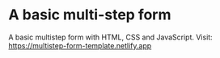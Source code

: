 # A basic multi-step form
A basic multistep form with HTML, CSS and JavaScript. Visit: https://multistep-form-template.netlify.app
